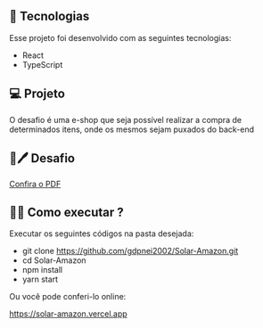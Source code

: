 ## 🚀 Tecnologias
Esse projeto foi desenvolvido com as seguintes tecnologias:

- React 
- TypeScript

## 💻 Projeto 

O desafio é uma e-shop que seja possível realizar a compra de determinados itens, onde os mesmos sejam puxados do back-end

## 📓🖊 Desafio

<a href="https://docs.google.com/document/d/1miI6HWZV-_tC-bVoT8hFZyNC1VHsFZbFPS5mk5YHUow/edit?usp=sharing">Confira o PDF</a>

## 👨‍💻 Como executar ?

Executar os seguintes códigos na pasta desejada:

- git clone https://github.com/gdpnei2002/Solar-Amazon.git
- cd Solar-Amazon
- npm install
- yarn start

Ou você pode conferi-lo online:

https://solar-amazon.vercel.app
